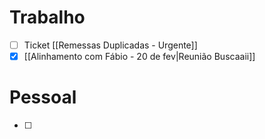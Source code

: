 
# Trabalho

- [ ] Ticket [[Remessas Duplicadas - Urgente]]
- [x] [[Alinhamento com Fábio - 20 de fev|Reunião Buscaaii]]

# Pessoal

- [ ] 

